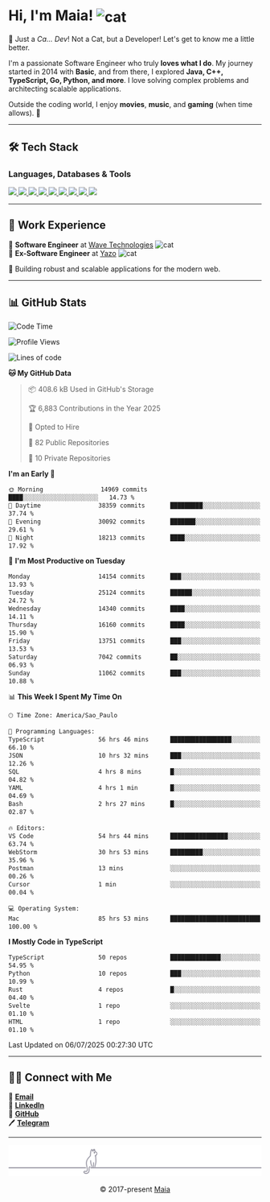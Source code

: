 <h1 align="left">Hi, I'm Maia! 
<img src="https://emojis.slackmojis.com/emojis/images/1643509834/36299/black-cat.gif?1643509834" width="50" height="60" align="center" alt="cat"/>
</h1>

🎩 Just a *Ca... Dev*! Not a Cat, but a Developer! Let's get to know me a little better.

I'm a passionate Software Engineer who truly **loves what I do**. My journey started in 2014 with **Basic**, and from there, I explored **Java, C++, TypeScript, Go, Python, and more**. I love solving complex problems and architecting scalable applications.

Outside the coding world, I enjoy **movies**, **music**, and **gaming** (when time allows). 🚀

---

## 🛠️ Tech Stack

### Languages, Databases & Tools
<p>
  <a href="https://www.typescriptlang.org">
    <img src="https://skillicons.dev/icons?i=ts" />
  </a>
  <a href="https://go.dev">
    <img src="https://skillicons.dev/icons?i=go" />
  </a>
  <a href="https://www.python.org">
    <img src="https://skillicons.dev/icons?i=python" />
  </a>
  <a href="https://gradle.org">
    <img src="https://skillicons.dev/icons?i=gradle" />
  </a>
  <a href="https://redis.io">
    <img src="https://skillicons.dev/icons?i=redis" />
  </a>
  <a href="https://www.mongodb.com">
    <img src="https://skillicons.dev/icons?i=mongodb" />
  </a>
  <a href="https://nodejs.org">
    <img src="https://skillicons.dev/icons?i=nodejs" />
  </a>
  <a href="https://www.javascript.com">
    <img src="https://skillicons.dev/icons?i=js" />
  </a>
  <a href="https://www.docker.com">
    <img src="https://skillicons.dev/icons?i=docker" />
  </a>
</p>

---

## 💼 Work Experience

🔹 **Software Engineer** at [Wave Technologies](https://www.linkedin.com/company/wave-technologies-oficial/)   <img src="https://media.giphy.com/media/WUlplcMpOCEmTGBtBW/giphy.gif" width="30" alt="cat"> <br>
🔹 **Ex-Software Engineer** at [Yazo](https://yazo.com.br/) <img src="https://media.giphy.com/media/WUlplcMpOCEmTGBtBW/giphy.gif" width="30" alt="cat"> <br>

🚀 Building robust and scalable applications for the modern web.

---

## 📊 GitHub Stats

<!--START_SECTION:waka-->
![Code Time](http://img.shields.io/badge/Code%20Time-6%2C333%20hrs%205%20mins-blue)

![Profile Views](http://img.shields.io/badge/Profile%20Views-0-blue)

![Lines of code](https://img.shields.io/badge/From%20Hello%20World%20I%27ve%20Written-25.1%20million%20lines%20of%20code-blue)

**🐱 My GitHub Data** 

> 📦 408.6 kB Used in GitHub's Storage 
 > 
> 🏆 6,883 Contributions in the Year 2025
 > 
> 💼 Opted to Hire
 > 
> 📜 82 Public Repositories 
 > 
> 🔑 10 Private Repositories 
 > 
**I'm an Early 🐤** 

```text
🌞 Morning                14969 commits       ████░░░░░░░░░░░░░░░░░░░░░   14.73 % 
🌆 Daytime                38359 commits       █████████░░░░░░░░░░░░░░░░   37.74 % 
🌃 Evening                30092 commits       ███████░░░░░░░░░░░░░░░░░░   29.61 % 
🌙 Night                  18213 commits       ████░░░░░░░░░░░░░░░░░░░░░   17.92 % 
```
📅 **I'm Most Productive on Tuesday** 

```text
Monday                   14154 commits       ███░░░░░░░░░░░░░░░░░░░░░░   13.93 % 
Tuesday                  25124 commits       ██████░░░░░░░░░░░░░░░░░░░   24.72 % 
Wednesday                14340 commits       ████░░░░░░░░░░░░░░░░░░░░░   14.11 % 
Thursday                 16160 commits       ████░░░░░░░░░░░░░░░░░░░░░   15.90 % 
Friday                   13751 commits       ███░░░░░░░░░░░░░░░░░░░░░░   13.53 % 
Saturday                 7042 commits        ██░░░░░░░░░░░░░░░░░░░░░░░   06.93 % 
Sunday                   11062 commits       ███░░░░░░░░░░░░░░░░░░░░░░   10.88 % 
```


📊 **This Week I Spent My Time On** 

```text
🕑︎ Time Zone: America/Sao_Paulo

💬 Programming Languages: 
TypeScript               56 hrs 46 mins      █████████████████░░░░░░░░   66.10 % 
JSON                     10 hrs 32 mins      ███░░░░░░░░░░░░░░░░░░░░░░   12.26 % 
SQL                      4 hrs 8 mins        █░░░░░░░░░░░░░░░░░░░░░░░░   04.82 % 
YAML                     4 hrs 1 min         █░░░░░░░░░░░░░░░░░░░░░░░░   04.69 % 
Bash                     2 hrs 27 mins       █░░░░░░░░░░░░░░░░░░░░░░░░   02.87 % 

🔥 Editors: 
VS Code                  54 hrs 44 mins      ████████████████░░░░░░░░░   63.74 % 
WebStorm                 30 hrs 53 mins      █████████░░░░░░░░░░░░░░░░   35.96 % 
Postman                  13 mins             ░░░░░░░░░░░░░░░░░░░░░░░░░   00.26 % 
Cursor                   1 min               ░░░░░░░░░░░░░░░░░░░░░░░░░   00.04 % 

💻 Operating System: 
Mac                      85 hrs 53 mins      █████████████████████████   100.00 % 
```

**I Mostly Code in TypeScript** 

```text
TypeScript               50 repos            ██████████████░░░░░░░░░░░   54.95 % 
Python                   10 repos            ███░░░░░░░░░░░░░░░░░░░░░░   10.99 % 
Rust                     4 repos             █░░░░░░░░░░░░░░░░░░░░░░░░   04.40 % 
Svelte                   1 repo              ░░░░░░░░░░░░░░░░░░░░░░░░░   01.10 % 
HTML                     1 repo              ░░░░░░░░░░░░░░░░░░░░░░░░░   01.10 % 
```




 Last Updated on 06/07/2025 00:27:30 UTC
<!--END_SECTION:waka-->

---

## 👯‍👨 Connect with Me
📧 **[Email](mailto:gabrielmaialva33@gmail.com)**  
🔗 **[LinkedIn](https://www.linkedin.com/in/gabriel-maia-183984239)**  
🐙 **[GitHub](https://github.com/gabrielmaialva33)**  
🖊 **[Telegram](https://t.me/sr_mrootx)**

---

<p align="center"><img src="https://raw.githubusercontent.com/gabrielmaialva33/gabrielmaialva33/master/assets/gray0_ctp_on_line.svg?sanitize=true" /></p>
<p align="center">&copy; 2017-present <a href="https://github.com/gabrielmaialva33/" target="_blank">Maia</a></p>
